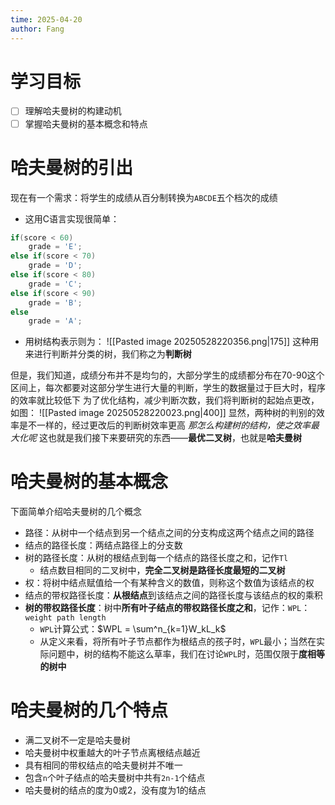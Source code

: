 ```yaml
---
time: 2025-04-20
author: Fang
---
```

# 学习目标
- [ ] 理解哈夫曼树的构建动机
- [ ] 掌握哈夫曼树的基本概念和特点
# 哈夫曼树的引出
现在有一个需求：将学生的成绩从百分制转换为`ABCDE`五个档次的成绩
- 这用C语言实现很简单：
```C
if(score < 60)
	grade = 'E';
else if(score < 70)
	grade = 'D';
else if(score < 80)
	grade = 'C';
else if(score < 90)
	grade = 'B';
else
	grade = 'A';
```
- 用树结构表示则为：
![[Pasted image 20250528220356.png|175]]
这种用来进行判断并分类的树，我们称之为**判断树**

但是，我们知道，成绩分布并不是均匀的，大部分学生的成绩都分布在70-90这个区间上，每次都要对这部分学生进行大量的判断，学生的数据量过于巨大时，程序的效率就比较低下
为了优化结构，减少判断次数，我们将判断树的起始点更改，如图：
![[Pasted image 20250528220023.png|400]]
显然，两种树的判别的效率是不一样的，经过更改后的判断树效率更高
*那怎么构建树的结构，使之效率最大化呢*
这也就是我们接下来要研究的东西——**最优二叉树**，也就是**哈夫曼树**
# 哈夫曼树的基本概念
下面简单介绍哈夫曼树的几个概念
- 路径：从树中一个结点到另一个结点之间的分支构成这两个结点之间的路径
- 结点的路径长度：两结点路径上的分支数
- 树的路径长度：从树的根结点到每一个结点的路径长度之和，记作`Tl`
	- 结点数目相同的二叉树中，**完全二叉树是路径长度最短的二叉树**
- 权：将树中结点赋值给一个有某种含义的数值，则称这个数值为该结点的权
- 结点的带权路径长度：**从根结点**到该结点之间的路径长度与该结点的权的乘积
- **树的带权路径长度**：树中**所有叶子结点的带权路径长度之和**，记作：`WPL`：`weight path length`
	- `WPL`计算公式：$WPL = \sum^n_{k=1}W_kL_k$
	- 从定义来看，将所有叶子节点都作为根结点的孩子时，`WPL`最小；当然在实际问题中，树的结构不能这么草率，我们在讨论`WPL`时，范围仅限于**度相等的树中**
# 哈夫曼树的几个特点
- 满二叉树不一定是哈夫曼树
- 哈夫曼树中权重越大的叶子节点离根结点越近
- 具有相同的带权结点的哈夫曼树并不唯一
- 包含`n`个叶子结点的哈夫曼树中共有`2n-1`个结点
- 哈夫曼树的结点的度为0或2，没有度为1的结点